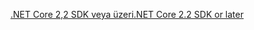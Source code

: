 [<span data-ttu-id="9b859-101">.NET Core 2,2 SDK veya üzeri</span><span class="sxs-lookup"><span data-stu-id="9b859-101">.NET Core 2.2 SDK or later</span></span>](https://dotnet.microsoft.com/download/dotnet-core)
